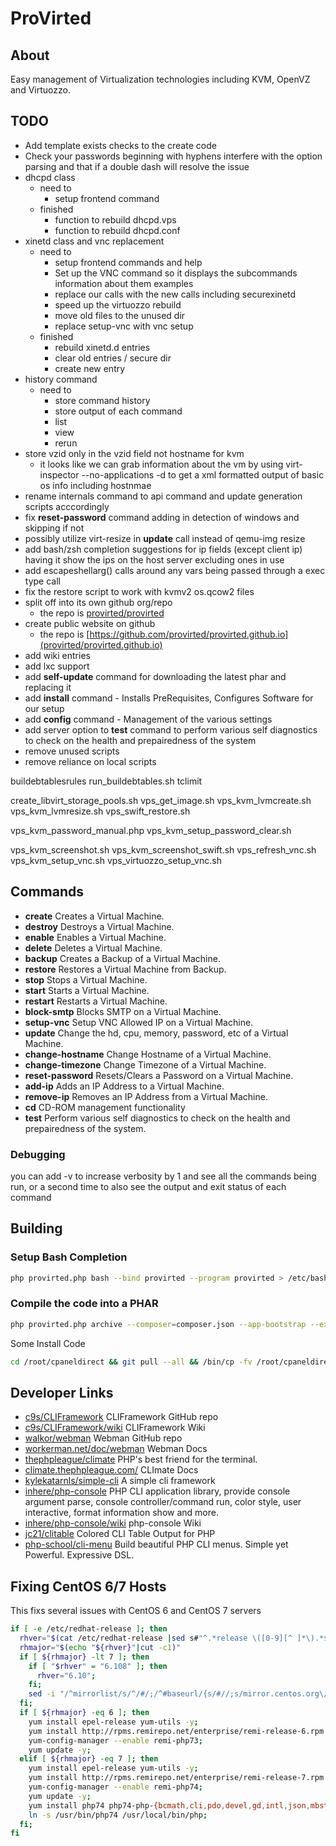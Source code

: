 # ProVirted

## About

Easy management of Virtualization technologies including KVM, OpenVZ and Virtuozzo.

## TODO

* Add template exists checks to the create code
* Check your passwords beginning with hyphens interfere with the option parsing and that if a double dash will resolve the issue
* dhcpd class
  * need to
    * setup frontend command
  * finished
    * function to rebuild dhcpd.vps
    * function to rebuild dhcpd.conf
* xinetd class and vnc replacement
  * need to
    * setup frontend commands and help
    * Set up the VNC command so it displays the subcommands information about them examples
    * replace our calls with the new calls including securexinetd
    * speed up the virtuozzo rebuild
    * move old files to the unused dir
    * replace setup-vnc with vnc setup
  * finished
    * rebuild xinetd.d entries
    * clear old entries / secure dir
    * create new entry
* history command
  * need to
    * store command history
    * store output of each command
    * list
    * view
    * rerun
* store vzid only in the vzid field not hostname for kvm
  * it looks like we can grab information about the vm by using virt-inspector --no-applications -d <vzid> to get a xml formatted output of basic os info including hostnmae
* rename internals command to api command and update generation scripts acccordingly
* fix **reset-password** command adding in detection of windows and skipping if not
* possibly utilize virt-resize in **update** call instead of qemu-img resize
* add bash/zsh completion suggestions for ip fields (except client ip) having it show the ips on the host server excluding ones in use
* add escapeshellarg() calls around any vars being passed through a exec type call
* fix the restore script to work with kvmv2 os.qcow2 files
* split off into its own github org/repo
  * the repo is [provirted/provirted](https://github.com/provirted/provirted.github.io)
* create public website on github
  * the repo is [https://github.com/provirted/provirted.github.io](provirted/provirted.github.io)
* add wiki entries
* add lxc support
* add **self-update** command for downloading the latest phar and replacing it
* add **install** command - Installs PreRequisites, Configures Software for our setup
* add **config** command - Management of the various settings
* add server option to **test** command to perform various self diagnostics to check on the health and prepairedness of the system
* remove unused scripts
* remove reliance on local scripts

buildebtablesrules
run_buildebtables.sh
tclimit

create_libvirt_storage_pools.sh
vps_get_image.sh
vps_kvm_lvmcreate.sh
vps_kvm_lvmresize.sh
vps_swift_restore.sh

vps_kvm_password_manual.php
vps_kvm_setup_password_clear.sh

vps_kvm_screenshot.sh
vps_kvm_screenshot_swift.sh
vps_refresh_vnc.sh
vps_kvm_setup_vnc.sh
vps_virtuozzo_setup_vnc.sh


## Commands

* **create** Creates a Virtual Machine.
* **destroy** Destroys a Virtual Machine.
* **enable** Enables a Virtual Machine.
* **delete** Deletes a Virtual Machine.
* **backup** Creates a Backup of a Virtual Machine.
* **restore** Restores a Virtual Machine from Backup.
* **stop** Stops a Virtual Machine.
* **start** Starts a Virtual Machine.
* **restart** Restarts a Virtual Machine.
* **block-smtp** Blocks SMTP on a Virtual Machine.
* **setup-vnc** Setup VNC Allowed IP on a Virtual Machine.
* **update** Change the hd, cpu, memory, password, etc of a Virtual Machine.
* **change-hostname** Change Hostname of a Virtual Machine.
* **change-timezone** Change Timezone of a Virtual Machine.
* **reset-password** Resets/Clears a Password on a Virtual Machine.
* **add-ip** Adds an IP Address to a Virtual Machine.
* **remove-ip** Removes an IP Address from a Virtual Machine.
* **cd** CD-ROM management functionality
* **test** Perform various self diagnostics to check on the health and prepairedness of the system.

### Debugging

you can add -v to increase verbosity by 1 and see all the commands being run, or a second time to also see the output and exit status of each command

## Building

### Setup Bash Completion

```bash
php provirted.php bash --bind provirted --program provirted > /etc/bash_completion.d/provirted
```

### Compile the code into a PHAR

```bash
php provirted.php archive --composer=composer.json --app-bootstrap --executable --compress=gz provirted.phar
```

Some Install Code
```bash
cd /root/cpaneldirect && git pull --all && /bin/cp -fv /root/cpaneldirect/cli/provirted_completion /etc/bash_completion.d/ && if [ -e /etc/apt ]; then apt-get update &&  apt-get autoremove -y --purge && apt-get dist-upgrade -y && apt-get autoremove -y --purge && apt-get clean && if [ "$(php -v|head -n 1|cut -c5)" = 7 ]; then exit; fi; else yum update -y && if [ "$(php -v|head -n 1|cut -c5)" = 7 ]; then exit; fi; fi
```

## Developer Links

* [c9s/CLIFramework](https://github.com/c9s/CLIFramework) CLIFramework GitHub repo
* [c9s/CLIFramework/wiki](https://github.com/c9s/CLIFramework/wiki) CLIFramework Wiki
* [walkor/webman](https://github.com/walkor/webman) Webman GitHub repo
* [workerman.net/doc/webman](https://www.workerman.net/doc/webman) Webman Docs
* [thephpleague/climate](https://github.com/thephpleague/climate) PHP's best friend for the terminal.
* [climate.thephpleague.com/](https://climate.thephpleague.com/) CLImate Docs
* [kylekatarnls/simple-cli](https://github.com/kylekatarnls/simple-cli) A simple cli framework
* [inhere/php-console](https://github.com/inhere/php-console) PHP CLI application library, provide console argument parse, console controller/command run, color style, user interactive, format information show and more.
* [inhere/php-console/wiki](https://github.com/inhere/php-console/wiki) php-console Wiki
* [jc21/clitable](https://github.com/jc21/clitable) Colored CLI Table Output for PHP
* [php-school/cli-menu](https://github.com/php-school/cli-menu) Build beautiful PHP CLI menus. Simple yet Powerful. Expressive DSL.


## Fixing CentOS 6/7 Hosts

This fixs several issues with CentOS 6 and CentOS 7 servers

```bash
if [ -e /etc/redhat-release ]; then
  rhver="$(cat /etc/redhat-release |sed s#"^.*release \([0-9][^ ]*\).*$"#"\1"#g)"
  rhmajor="$(echo "${rhver}"|cut -c1)"
  if [ ${rhmajor} -lt 7 ]; then
    if [ "$rhver" = "6.108" ]; then
      rhver="6.10";
    fi;
    sed -i "/^mirrorlist/s/^/#/;/^#baseurl/{s/#//;s/mirror.centos.org\/centos\/$releasever/vault.centos.org\/${rhver}/}" /etc/yum.repos.d/*B*;
  fi;
  if [ ${rhmajor} -eq 6 ]; then
    yum install epel-release yum-utils -y;
    yum install http://rpms.remirepo.net/enterprise/remi-release-6.rpm -y;
    yum-config-manager --enable remi-php73;
    yum update -y;
  elif [ ${rhmajor} -eq 7 ]; then
    yum install epel-release yum-utils -y;
    yum install http://rpms.remirepo.net/enterprise/remi-release-7.rpm -y;
    yum-config-manager --enable remi-php74;
    yum update -y;
    yum install php74 php74-php-{bcmath,cli,pdo,devel,gd,intl,json,mbstring,opcache,pear,pecl-ev,pecl-event,pecl-eio,pecl-inotify,xz,xml,xmlrpc,sodium,soap,snmp,process,pecl-zip,pecl-xattr,pecl-yaml,pecl-ssh2,mysqlnd,pecl-igbinary,pecl-imagick} -y
    ln -s /usr/bin/php74 /usr/local/bin/php;
  fi;
fi
```

